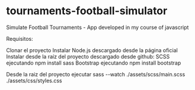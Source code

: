 # tournaments-football-simulator
Simulate Football Tournaments - App developed in my course of javascript 

Requisitos:

Clonar el proyecto
Instalar Node.js descargado desde la página oficial
Instalar desde la raíz del proyecto descargado desde github:
    SCSS ejecutando npm install sass
    Bootstrap ejecutando npm install bootstrap

Desde la raiz del proyecto ejecutar 
    sass --watch ./assets/scss/main.scss ./assets/css/styles.css
